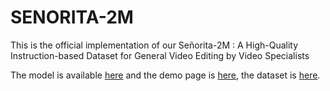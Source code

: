 # SENORITA-2M
This is the official implementation of our Señorita-2M : A High-Quality Instruction-based Dataset for General Video Editing by Video Specialists


The model is available [here](https://huggingface.co/PengWeixuanSZU/Senorita-2M) and the demo page is [here](https://senorita-2m-dataset.github.io/), the dataset is [here](https://huggingface.co/datasets/SENORITADATASET/Senorita).
